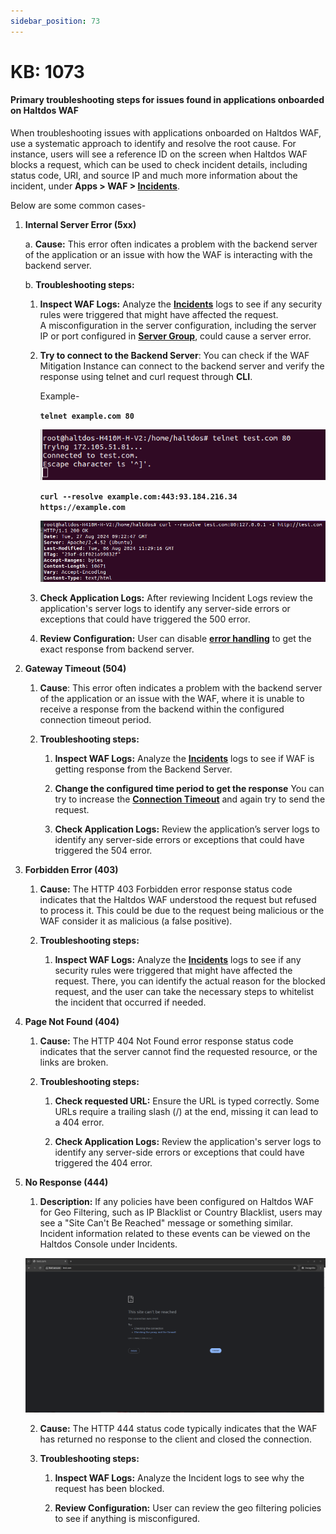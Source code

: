 ```yaml
---
sidebar_position: 73
---
```


# KB: 1073

#### **Primary troubleshooting steps for issues found in applications onboarded on Haltdos WAF**

When troubleshooting issues with applications onboarded on Haltdos WAF, use a systematic approach to identify and resolve the root cause. For instance, users will see a reference ID on the screen when Haltdos WAF blocks a request, which can be used to check incident details, including status code, URI, and source IP and much more information about the incident, under **Apps > WAF > [Incidents](/enterprise/waf/incidents)**. 

Below are some common cases-

1.  **Internal Server Error (5xx)**

    a.  **Cause:** This error often indicates a problem with the
        backend server of the application or an issue with how the WAF is
        interacting with the backend server.

    b.  **Troubleshooting steps:**

       1. **Inspect WAF Logs:** Analyze the **[Incidents](/enterprise/waf/incidents)** logs to see if
            any security rules were triggered that might have affected
            the request. <br/>
            A misconfiguration in the server configuration,
            including the server IP or port configured in **[Server Group](/enterprise/waf/listener/loadBalancing/serverGroup/)**, could cause a server
            error.

       2. **Try to connect to the Backend Server**: You can check if
            the WAF Mitigation Instance can connect to the backend
            server and verify the response using telnet and curl
            request through **CLI**.

            Example- <br/>  
            
            **`telnet example.com 80`**<br/>  

            ![telnet](/img/platform/v8/kb/telnet.png)  
            
            **`curl --resolve example.com:443:93.184.216.34 https://example.com`**  

            ![curl](/img/platform/v8/kb/curl.png)

       3. **Check Application Logs:** After reviewing Incident Logs review the application's server
             logs to identify any server-side errors or exceptions that
             could have triggered the 500 error.

       4. **Review Configuration:** User can disable **[error handling](/community/docs/waf/operational/#enable-error-handling)** to
            get the exact response from backend server.

2.  **Gateway Timeout (504)**  

    1. **Cause**: This error often indicates a problem with the backend server of the application or an issue with the WAF, where it is unable to receive a response from the backend within the configured connection timeout period.

    2. **Troubleshooting steps:** 

        1. **Inspect WAF Logs:** Analyze the **[Incidents](/enterprise/waf/incidents)** logs to see if WAF is getting response from the Backend Server.

        2. **Change the configured time period to get the response** You can try to increase the **[Connection Timeout](/enterprise/waf/listener/loadBalancing/serverGroup/)** and again try to send the request. 
        
        3. **Check Application Logs:** Review the application’s server logs to identify any server-side errors or exceptions that could have triggered the 504 error.

3.  **Forbidden Error (403)**

    1. **Cause:** The HTTP 403 Forbidden error response status code
        indicates that the Haltdos WAF understood the request but
        refused to process it. This could be due to the request being
        malicious or the WAF consider it as malicious (a false
        positive).

    2. **Troubleshooting steps:**

       1. **Inspect WAF Logs:** Analyze the **[Incidents](/enterprise/waf/incidents)** logs to see if
            any security rules were triggered that might have affected
            the request. There, you can identify the actual reason for
            the blocked request, and the user can take the necessary
            steps to whitelist the incident that occurred if needed.

4.  **Page Not Found (404)**

    1. **Cause:** The HTTP 404 Not Found error response status code
        indicates that the server cannot find the requested resource, or
        the links are broken.

    2. **Troubleshooting steps:**

       1. **Check requested URL:** Ensure the URL is typed correctly.
            Some URLs require a trailing slash (/) at the end, missing
            it can lead to a 404 error.

       2. **Check Application Logs:** Review the application's server
            logs to identify any server-side errors or exceptions that
            could have triggered the 404 error.

5.  **No Response (444)**
    
    1. **Description:** If any policies have been configured on Haltdos WAF for Geo Filtering, such as IP Blacklist or Country Blacklist, users may see a "Site Can't Be Reached" message or something similar. Incident information related to these events can be viewed on the Haltdos Console under Incidents. 

    ![not_found](/img/platform/v8/kb/not_found.png)

    2. **Cause:** The HTTP 444 status code typically indicates that the WAF has returned no response to the client and closed the connection. 

    3. **Troubleshooting steps:**   
        1. **Inspect WAF Logs:** Analyze the Incident logs to see why the request has been blocked. 

        2. **Review Configuration:** User can review the geo filtering policies to see if anything is misconfigured.             